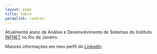 ```yaml
---
layout: page
title: Sobre
permalink: /sobre/
---
```


Atualmente aluno de Análise e Desenvolvimento de Sistemas do Instituto [INFNET](http://www.infnet.edu.br/) no Rio de Janeiro.

Maiores informações em meu perfil do [LinkedIn](https://br.linkedin.com/in/brennoferrari).
